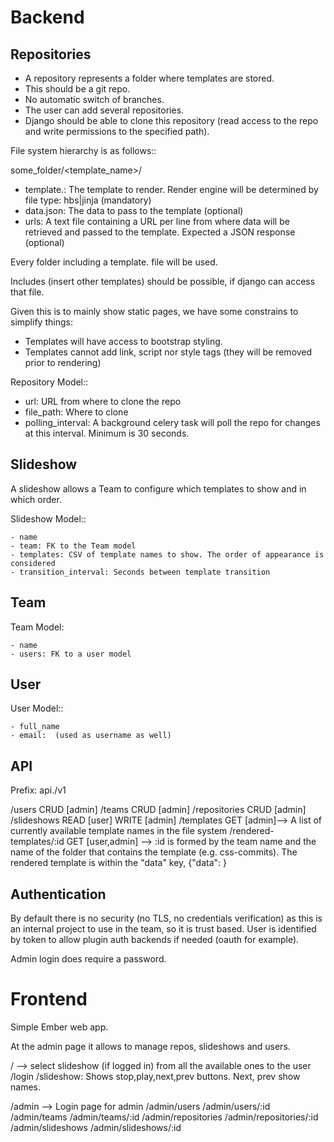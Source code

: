 Backend
=======


Repositories
------------

- A repository represents a folder where templates are stored.
- This should be a git repo.
- No automatic switch of branches.
- The user can add several repositories.
- Django should be able to clone this repository (read access to the repo and write permissions to the specified path).


File system hierarchy is as follows::

some_folder/<template_name>/

- template.<ext>: The template to render. Render engine will be determined by file type: hbs|jinja (mandatory)
- data.json: The data to pass to the template (optional)
- urls: A text file containing a URL per line from where data will be retrieved and passed to the template. Expected a JSON response (optional)


Every folder including a template.<ext> file will be used.

Includes (insert other templates) should be possible, if django can access that file.

Given this is to mainly show static pages, we have some constrains to simplify things:

- Templates will have access to bootstrap styling.
- Templates cannot add link, script nor style tags (they will be removed prior to rendering)


Repository Model::

- url: URL from where to clone the repo
- file_path: Where to clone
- polling_interval: A background celery task will poll the repo for changes at this interval. Minimum is 30 seconds.


Slideshow
---------

A slideshow allows a Team to configure which templates to show and in which order.

Slideshow Model::

    - name
    - team: FK to the Team model
    - templates: CSV of template names to show. The order of appearance is considered
    - transition_interval: Seconds between template transition

Team
----

Team Model:

    - name
    - users: FK to a user model

User
----

User Model::

    - full_name
    - email:  (used as username as well)

API
---

Prefix: api.<hostname>/v1

/users CRUD [admin]
/teams CRUD [admin]
/repositories CRUD [admin]
/slideshows READ [user] WRITE [admin]
/templates GET [admin]--> A list of currently available template names in the file system
/rendered-templates/:id GET [user,admin] --> :id is formed by the team name and the name of the folder that contains the template (e.g. css-commits).
The rendered template is within the "data" key, {"data": <rendered-html>}

Authentication
--------------


By default there is no security (no TLS, no credentials verification) as this is an internal project to use in the team, so it is trust based.
User is identified by token to allow plugin auth backends if needed (oauth for example).

Admin login does require a password.


Frontend
========

Simple Ember web app.

At the admin page it allows to manage repos, slideshows and users.


/ --> select slideshow (if logged in) from all the available ones to the user
/login
/slideshow: Shows stop,play,next,prev buttons. Next, prev show names.

/admin --> Login page for admin
/admin/users
/admin/users/:id
/admin/teams
/admin/teams/:id
/admin/repositories
/admin/repositories/:id
/admin/slideshows
/admin/slideshows/:id
